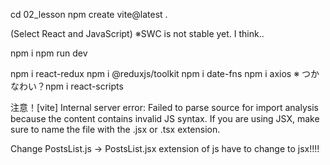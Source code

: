 cd 02_lesson
npm create vite@latest .

(Select React and JavaScript)
※SWC is not stable yet. I think..

npm i
npm run dev

npm i react-redux
npm i @reduxjs/toolkit
npm i date-fns
npm i axios
※ つかなわい？npm i react-scripts

注意！[vite] Internal server error: Failed to parse source for import analysis because the content contains invalid JS syntax. If you are using JSX, make sure to name the file with the .jsx or .tsx extension.

Change PostsList.js → PostsList.jsx
extension of js have to change to jsx!!!!




